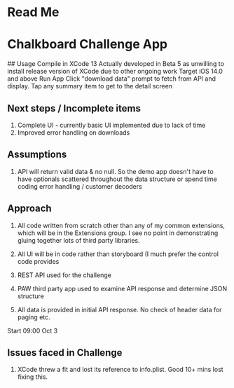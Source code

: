 # Read Me
# Chalkboard Challenge App

## Usage
Compile in XCode 13
Actually developed in Beta 5 as unwilling to install release version of XCode due to other ongoing work 
Target iOS 14.0 and above
Run App
Click "download data" prompt to fetch from API and display.
Tap any summary item to get to the detail screen

## Next steps / Incomplete items

1. Complete UI - currently basic UI implemented due to lack of time
2. Improved error handling on downloads


## Assumptions
1. API will return valid data & no null.  So the demo app doesn't have to have optionals scattered throughout the data structure or spend time coding error handling / customer decoders

## Approach

1. All code written from scratch other than any of my common extensions, which will be in the Extensions group.  I see no point in demonstrating gluing together lots of third party libraries.

2. All UI will be in code rather than storyboard (I much prefer the control code provides

3. REST API used for the challenge

4. PAW third party app used to examine API response and determine JSON structure

5. All data is provided in initial API response.  No check of header data for paging etc.

Start 09:00 Oct 3


## Issues faced in Challenge
 1. XCode threw a fit and lost its reference to info.plist.  Good 10+ mins lost fixing this. 
